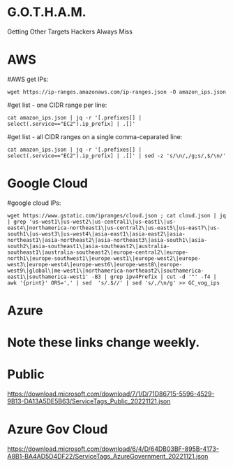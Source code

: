 # G.O.T.H.A.M.
Getting Other Targets Hackers Always Miss


# AWS
 
#AWS get IPs:

`wget https://ip-ranges.amazonaws.com/ip-ranges.json -O amazon_ips.json`

#get list - one CIDR range per line:

`cat amazon_ips.json | jq -r '[.prefixes[] | select(.service=="EC2").ip_prefix] | .[]' `

#get list - all CIDR ranges on a single comma-ceparated line:

`cat amazon_ips.json | jq -r '[.prefixes[] | select(.service=="EC2").ip_prefix] | .[]' | sed -z 's/\n/,/g;s/,$/\n/'`



# Google Cloud 
#google cloud IPs:

`wget https://www.gstatic.com/ipranges/cloud.json ; cat cloud.json | jq  | grep 'us-west1\|us-west2\|us-central1\|us-east1\|us-east4\|northamerica-northeast1\|us-central2\|us-east5\|us-east7\|us-south1\|us-west3\|us-west4\|asia-east1\|asia-east2\|asia-northeast1\|asia-northeast2\|asia-northeast3\|asia-south1\|asia-south2\|asia-southeast1\|asia-southeast2\|australia-southeast1\|australia-southeast2\|europe-central2\|europe-north1\|europe-southwest1\|europe-west1\|europe-west2\|europe-west3\|europe-west4\|europe-west6\|europe-west8\|europe-west9\|global\|me-west1\|northamerica-northeast2\|southamerica-east1\|southamerica-west1' -B3 | grep ipv4Prefix | cut -d '"' -f4 | awk '{print}' ORS=',' | sed  's/.$//' | sed 's/,/\n/g' >> GC_vog_ips`


# Azure
# Note these links change weekly.

# Public
https://download.microsoft.com/download/7/1/D/71D86715-5596-4529-9B13-DA13A5DE5B63/ServiceTags_Public_20221121.json

# Azure Gov Cloud
https://download.microsoft.com/download/6/4/D/64DB03BF-895B-4173-A8B1-BA4AD5D4DF22/ServiceTags_AzureGovernment_20221121.json
